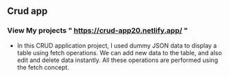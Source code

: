 ## Crud app
### View My projects " https://crud-app20.netlify.app/ " ###

- In this CRUD application project, I used dummy JSON data to display a table using fetch operations. We can add new data to the table, and also edit and delete data instantly. All these operations are performed using the fetch concept.
